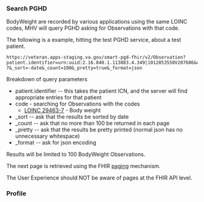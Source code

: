 

### Search PGHD

BodyWeight are recorded by various applications using the same LOINC codes, MHV will query PGHD asking for Observations with that code. 

The following is a example, hitting the test PGHD service, about a test patient. 
```
https://veteran.apps-staging.va.gov/smart-pgd-fhir/v2/Observation?patient.identifier=urn:uuid:2.16.840.1.113883.4.349|1012853550V207686&code=http://loinc.org|29463-7&_sort=-date&_count=100&_pretty=true&_format=json 
```
Breakdown of query parameters
- patient.identifier -- this takes the patient ICN, and the server will find appropriate entries for that patient
- code - searching for Observations with the codes
  - [LOINC 29463-7](https://loinc.org/29463-7/) - Body weight
- _sort -- ask that the results be sorted by date
- _count -- ask that no more than 100 be returned in each page
- _pretty -- ask that the results be pretty printed (normal json has no unnecessary whitespace)
- _format -- ask for json encoding

Results will be limited to 100 BodyWeight Observations.

The next page is retrieved using the FHIR [paging](http://hl7.org/fhir/http.html#paging) mechanism.

The User Experience should NOT be aware of pages at the FHIR API level.

### Profile
